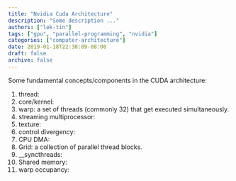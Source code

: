 ```yaml
---
title: "Nvidia Cuda Architecture"
description: "Some description ..."
authors: ["lek-tin"]
tags: ["gpu", "parallel-programming", "nvidia"]
categories: ["computer-architecture"]
date: 2019-01-18T22:38:09-08:00
draft: false
archive: false
---
```

Some fundamental concepts/components in the CUDA architecture:
1. thread:  
2. core/kernel:  
3. warp: a set of threads (commonly 32) that get executed simultaneously.
4. streaming multiprocessor: 
5. texture: 
6. control divergency:  
7. CPU DMA:  
8. Grid: a collection of parallel thread blocks.
9. __syncthreads:
10. Shared memory:
11. warp occupancy: 
